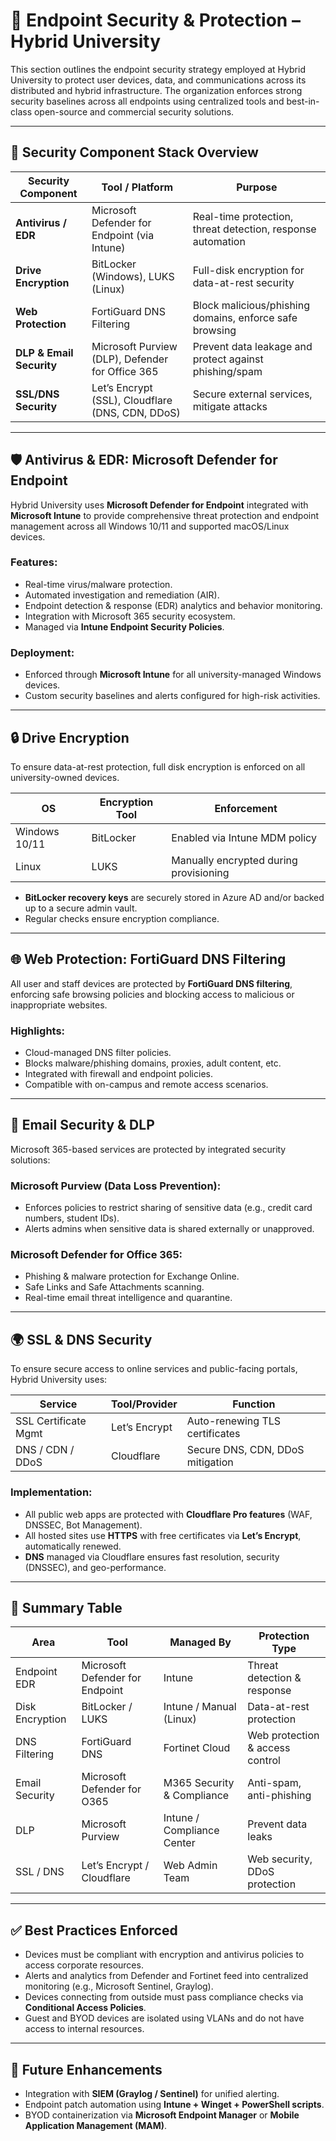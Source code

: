 # 🔐 Endpoint Security & Protection – Hybrid University

This section outlines the endpoint security strategy employed at Hybrid University to protect user devices, data, and communications across its distributed and hybrid infrastructure. The organization enforces strong security baselines across all endpoints using centralized tools and best-in-class open-source and commercial security solutions.

---

## 🧱 Security Component Stack Overview

| **Security Component** | **Tool / Platform**                                | **Purpose**                                                 |
|------------------------|-----------------------------------------------------|-------------------------------------------------------------|
| **Antivirus / EDR**    | Microsoft Defender for Endpoint (via Intune)        | Real-time protection, threat detection, response automation |
| **Drive Encryption**   | BitLocker (Windows), LUKS (Linux)                   | Full-disk encryption for data-at-rest security              |
| **Web Protection**     | FortiGuard DNS Filtering                            | Block malicious/phishing domains, enforce safe browsing     |
| **DLP & Email Security** | Microsoft Purview (DLP), Defender for Office 365  | Prevent data leakage and protect against phishing/spam      |
| **SSL/DNS Security**   | Let’s Encrypt (SSL), Cloudflare (DNS, CDN, DDoS)    | Secure external services, mitigate attacks                  |

---

## 🛡️ Antivirus & EDR: Microsoft Defender for Endpoint

Hybrid University uses **Microsoft Defender for Endpoint** integrated with **Microsoft Intune** to provide comprehensive threat protection and endpoint management across all Windows 10/11 and supported macOS/Linux devices.

### Features:
- Real-time virus/malware protection.
- Automated investigation and remediation (AIR).
- Endpoint detection & response (EDR) analytics and behavior monitoring.
- Integration with Microsoft 365 security ecosystem.
- Managed via **Intune Endpoint Security Policies**.

### Deployment:
- Enforced through **Microsoft Intune** for all university-managed Windows devices.
- Custom security baselines and alerts configured for high-risk activities.

---

## 🔒 Drive Encryption

To ensure data-at-rest protection, full disk encryption is enforced on all university-owned devices.

| **OS**       | **Encryption Tool** | **Enforcement**                        |
|--------------|---------------------|----------------------------------------|
| Windows 10/11| BitLocker           | Enabled via Intune MDM policy          |
| Linux        | LUKS                | Manually encrypted during provisioning |

- **BitLocker recovery keys** are securely stored in Azure AD and/or backed up to a secure admin vault.
- Regular checks ensure encryption compliance.

---

## 🌐 Web Protection: FortiGuard DNS Filtering

All user and staff devices are protected by **FortiGuard DNS filtering**, enforcing safe browsing policies and blocking access to malicious or inappropriate websites.

### Highlights:
- Cloud-managed DNS filter policies.
- Blocks malware/phishing domains, proxies, adult content, etc.
- Integrated with firewall and endpoint policies.
- Compatible with on-campus and remote access scenarios.

---

## 📧 Email Security & DLP

Microsoft 365-based services are protected by integrated security solutions:

### Microsoft Purview (Data Loss Prevention):
- Enforces policies to restrict sharing of sensitive data (e.g., credit card numbers, student IDs).
- Alerts admins when sensitive data is shared externally or unapproved.

### Microsoft Defender for Office 365:
- Phishing & malware protection for Exchange Online.
- Safe Links and Safe Attachments scanning.
- Real-time email threat intelligence and quarantine.

---

## 🌍 SSL & DNS Security

To ensure secure access to online services and public-facing portals, Hybrid University uses:

| **Service**          | **Tool/Provider**         | **Function**                        |
|----------------------|---------------------------|-------------------------------------|
| SSL Certificate Mgmt | Let’s Encrypt              | Auto-renewing TLS certificates      |
| DNS / CDN / DDoS     | Cloudflare                | Secure DNS, CDN, DDoS mitigation    |

### Implementation:
- All public web apps are protected with **Cloudflare Pro features** (WAF, DNSSEC, Bot Management).
- All hosted sites use **HTTPS** with free certificates via **Let’s Encrypt**, automatically renewed.
- **DNS** managed via Cloudflare ensures fast resolution, security (DNSSEC), and geo-performance.

---

## 🔐 Summary Table

| **Area**             | **Tool**                                | **Managed By**             | **Protection Type**                  |
|----------------------|-----------------------------------------|----------------------------|--------------------------------------|
| Endpoint EDR         | Microsoft Defender for Endpoint         | Intune                     | Threat detection & response          |
| Disk Encryption      | BitLocker / LUKS                        | Intune / Manual (Linux)    | Data-at-rest protection              |
| DNS Filtering        | FortiGuard DNS                          | Fortinet Cloud             | Web protection & access control      |
| Email Security       | Microsoft Defender for O365             | M365 Security & Compliance | Anti-spam, anti-phishing             |
| DLP                  | Microsoft Purview                       | Intune / Compliance Center | Prevent data leaks                   |
| SSL / DNS            | Let’s Encrypt / Cloudflare              | Web Admin Team             | Web security, DDoS protection        |

---

## ✅ Best Practices Enforced

- Devices must be compliant with encryption and antivirus policies to access corporate resources.
- Alerts and analytics from Defender and Fortinet feed into centralized monitoring (e.g., Microsoft Sentinel, Graylog).
- Devices connecting from outside must pass compliance checks via **Conditional Access Policies**.
- Guest and BYOD devices are isolated using VLANs and do not have access to internal resources.

---

## 📌 Future Enhancements

- Integration with **SIEM (Graylog / Sentinel)** for unified alerting.
- Endpoint patch automation using **Intune + Winget + PowerShell scripts**.
- BYOD containerization via **Microsoft Endpoint Manager** or **Mobile Application Management (MAM)**.
